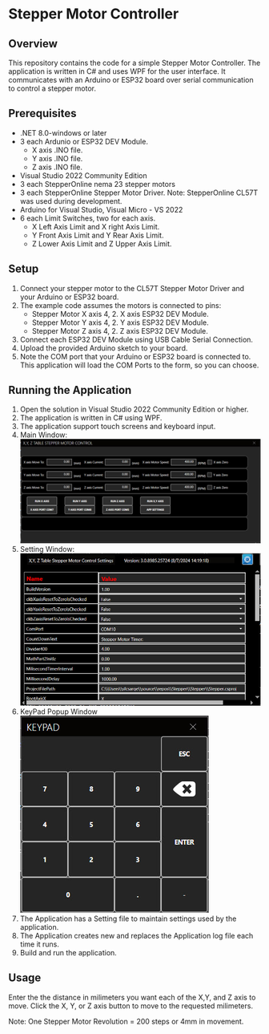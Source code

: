 # Stepper Motor Controller

## Overview
This repository contains the code for a simple Stepper Motor Controller. The application is written in C# and uses WPF for the user interface. It communicates with an Arduino or ESP32 board over serial communication to control a stepper motor.

## Prerequisites
- .NET 8.0-windows or later
- 3 each Ardunio or ESP32 DEV Module.
   * X axis .INO file.
   * Y axis .INO file.
   * Z axis .INO file.
- Visual Studio 2022 Community Edition
- 3 each StepperOnline nema 23 stepper motors
- 3 each StepperOnline Stepper Motor Driver. Note: StepperOnline CL57T was used during development.
- Arduino for Visual Studio, Visual Micro - VS 2022
- 6 each Limit Switches, two for each axis. 
   * X Left Axis Limit and X right Axis Limit.
   * Y Front Axis Limit and Y Rear Axis Limit.
   * Z Lower Axis Limit and Z Upper Axis Limit.

## Setup
1. Connect your stepper motor to the CL57T Stepper Motor Driver and your Arduino or ESP32 board.
2. The example code assumes the motors is connected to pins:
    * Stepper Motor X axis 4, 2. X axis ESP32 DEV Module.
    * Stepper Motor Y axis 4, 2. Y axis ESP32 DEV Module.
    * Stepper Motor Z axis 4, 2. Z axis ESP32 DEV Module.
3. Connect each ESP32 DEV Module using USB Cable Serial Connection.
4. Upload the provided Arduino sketch to your board.
5. Note the COM port that your Arduino or ESP32 board is connected to. This application will load the COM Ports to the form, so you can choose.

## Running the Application
1. Open the solution in Visual Studio 2022 Community Edition or higher.
2. The application is written in C# using WPF.
3. The application support touch screens and keyboard input.
4. Main Window:
![MainWindow](https://github.com/SFC-Sarge1/Stepper/blob/master/MainWndow.jpg)
5. Setting Window:
![Settings](https://github.com/SFC-Sarge1/Stepper/blob/master/Settings.jpg)
6. KeyPad Popup Window
   ![KeyPad](https://github.com/SFC-Sarge1/Stepper/blob/master/KeyPad.jpg)  
7. The Application has a Setting file to maintain settings used by the application.
8. The Application creates new and replaces the Application log file each time it runs.
9. Build and run the application.

## Usage
Enter the the distance in milimeters you want each of the X,Y, and Z axis to move. Click the X, Y, or Z axis button to move to the requested milimeters.

Note: One Stepper Motor Revolution = 200 steps or 4mm in movement.
